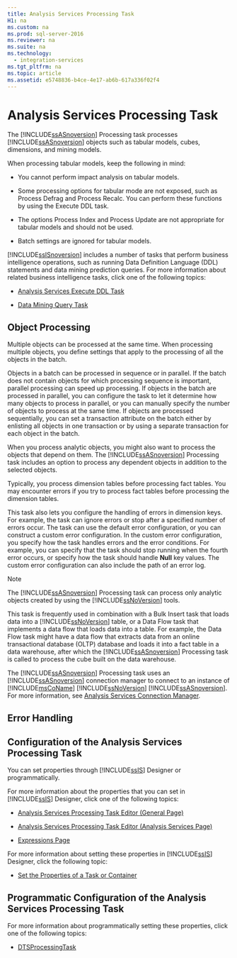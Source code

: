 ```yaml
---
title: Analysis Services Processing Task
H1: na
ms.custom: na
ms.prod: sql-server-2016
ms.reviewer: na
ms.suite: na
ms.technology: 
  - integration-services
ms.tgt_pltfrm: na
ms.topic: article
ms.assetid: e5748836-b4ce-4e17-ab6b-617a336f02f4
---
```

# Analysis Services Processing Task
  The [!INCLUDE[ssASnoversion](../../Token/Other/ssASnoversion_md.md)] Processing task processes [!INCLUDE[ssASnoversion](../../Token/Other/ssASnoversion_md.md)] objects such as tabular models, cubes, dimensions, and mining models.  
  
 When processing tabular models, keep the following in mind:  
  
-   You cannot perform impact analysis on tabular models.  
  
-   Some processing options for tabular mode are not exposed, such as Process Defrag and Process Recalc. You can perform these functions by using the Execute DDL task.  
  
-   The options Process Index and Process Update are not appropriate for tabular models and should not be used.  
  
-   Batch settings are ignored for tabular models.  
  
 [!INCLUDE[ssISnoversion](../../Token/Other/ssISnoversion_md.md)] includes a number of tasks that perform business intelligence operations, such as running Data Definition Language \(DDL\) statements and data mining prediction queries. For more information about related business intelligence tasks, click one of the following topics:  
  
-   [Analysis Services Execute DDL Task](../../Topics/TopicNameNotContainA/Analysis-Services-Execute-DDL-Task.md)  
  
-   [Data Mining Query Task](../../Topics/TopicNameNotContainA/Data-Mining-Query-Task.md)  
  
## Object Processing  
 Multiple objects can be processed at the same time. When processing multiple objects, you define settings that apply to the processing of all the objects in the batch.  
  
 Objects in a batch can be processed in sequence or in parallel. If the batch does not contain objects for which processing sequence is important, parallel processing can speed up processing. If objects in the batch are processed in parallel, you can configure the task to let it determine how many objects to process in parallel, or you can manually specify the number of objects to process at the same time. If objects are processed sequentially, you can set a transaction attribute on the batch either by enlisting all objects in one transaction or by using a separate transaction for each object in the batch.  
  
 When you process analytic objects, you might also want to process the objects that depend on them. The [!INCLUDE[ssASnoversion](../../Token/Other/ssASnoversion_md.md)] Processing task includes an option to process any dependent objects in addition to the selected objects.  
  
 Typically, you process dimension tables before processing fact tables. You may encounter errors if you try to process fact tables before processing the dimension tables.  
  
 This task also lets you configure the handling of errors in dimension keys. For example, the task can ignore errors or stop after a specified number of errors occur. The task can use the default error configuration, or you can construct a custom error configuration. In the custom error configuration, you specify how the task handles errors and the error conditions. For example, you can specify that the task should stop running when the fourth error occurs, or specify how the task should handle **Null** key values. The custom error configuration can also include the path of an error log.  
  
> [!NOTE]  
>  The [!INCLUDE[ssASnoversion](../../Token/Other/ssASnoversion_md.md)] Processing task can process only analytic objects created by using the [!INCLUDE[ssNoVersion](../../Token/Other/ssNoVersion_md.md)] tools.  
  
 This task is frequently used in combination with a Bulk Insert task that loads data into a [!INCLUDE[ssNoVersion](../../Token/Other/ssNoVersion_md.md)] table, or a Data Flow task that implements a data flow that loads data into a table. For example, the Data Flow task might have a data flow that extracts data from an online transactional database \(OLTP\) database and loads it into a fact table in a data warehouse, after which the [!INCLUDE[ssASnoversion](../../Token/Other/ssASnoversion_md.md)] Processing task is called to process the cube built on the data warehouse.  
  
 The [!INCLUDE[ssASnoversion](../../Token/Other/ssASnoversion_md.md)] Processing task uses an [!INCLUDE[ssASnoversion](../../Token/Other/ssASnoversion_md.md)] connection manager to connect to an instance of [!INCLUDE[msCoName](../../Token/Other/msCoName_md.md)] [!INCLUDE[ssNoVersion](../../Token/Other/ssNoVersion_md.md)] [!INCLUDE[ssASnoversion](../../Token/Other/ssASnoversion_md.md)]. For more information, see [Analysis Services Connection Manager](../../Topics/TopicNameNotContainA/Analysis-Services-Connection-Manager.md).  
  
## Error Handling  
  
## Configuration of the Analysis Services Processing Task  
 You can set properties through [!INCLUDE[ssIS](../../Token/Other/ssIS_md.md)] Designer or programmatically.  
  
 For more information about the properties that you can set in [!INCLUDE[ssIS](../../Token/Other/ssIS_md.md)] Designer, click one of the following topics:  
  
-   [Analysis Services Processing Task Editor &#40;General Page&#41;](../../Topics/TopicNameNotContainA/Analysis-Services-Processing-Task-Editor--General-Page-.md)  
  
-   [Analysis Services Processing Task Editor &#40;Analysis Services Page&#41;](../../Topics/TopicNameNotContainA/Analysis-Services-Processing-Task-Editor--Analysis-Services-Page-.md)  
  
-   [Expressions Page](../../Topics/TopicNameNotContainA/Expressions-Page.md)  
  
 For more information about setting these properties in [!INCLUDE[ssIS](../../Token/Other/ssIS_md.md)] Designer, click the following topic:  
  
-   [Set the Properties of a Task or Container](../../Topics/TopicNameContainA/Set-the-Properties-of-a-Task-or-Container.md)  
  
## Programmatic Configuration of the Analysis Services Processing Task  
 For more information about programmatically setting these properties, click one of the following topics:  
  
-   [DTSProcessingTask](assetId:///T:Microsoft.DataTransformationServices.Tasks.DTSProcessingTask.DTSProcessingTask)  
  
  